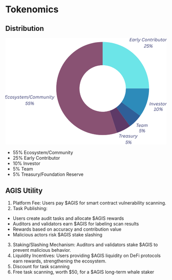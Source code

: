 # Tokenomics

## Distribution
![tokenomics](./img/tokenomics.png)
- 55% Ecosystem/Community
- 25% Early Contributor
- 10% Investor
- 5% Team
- 5% Treasury/Foundation Reserve

## AGIS Utility
1. Platform Fee: Users pay $AGIS for smart contract vulnerability scanning.
2. Task Publishing:
  - Users create audit tasks and allocate $AGIS rewards
  - Auditors and validators earn $AGIS for labeling scan results
  - Rewards based on accuracy and contribution value
  - Malicious actors risk $AGIS stake slashing
3. Staking/Slashing Mechanism: Auditors and validators stake $AGIS to prevent malicious behavior.
4. Liquidity Incentives: Users providing $AGIS liquidity on DeFi protocols earn rewards, strengthening the ecosystem.
5. Discount for task scanning
6. Free task scanning, worth $50, for a $AGIS long-term whale staker

